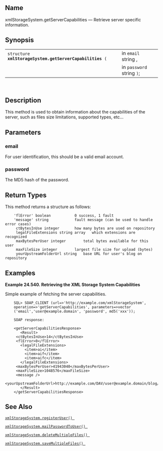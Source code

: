 <div id="fn_xmlstoragesystem.getservercapabilities" class="refentry">

<div class="titlepage">

</div>

<div class="refnamediv">

## Name

xmlStorageSystem.getServerCapabilities — Retrieve server specific
information.

</div>

<div class="refsynopsisdiv">

## Synopsis

<div id="fsyn_xmlstoragesystem.getservercapabilities"
class="funcsynopsis">

|                                                              |                            |
|--------------------------------------------------------------|----------------------------|
| `structure `**`xmlStorageSystem.getServerCapabilities`**` (` | in `email ` string ,       |
|                                                              | in `password ` string `)`; |

<div class="funcprototype-spacer">

 

</div>

</div>

</div>

<div id="desc_xmlstoragesystem.getservercapabilities" class="refsect1">

## Description

This method is used to obtain information about the capabilities of the
server, such as files size limitations, supported types, etc...

</div>

<div id="params_xmlstoragesystem.getservercapabilities"
class="refsect1">

## Parameters

<div id="id124999" class="refsect2">

### email

For user identification, this should be a valid email account.

</div>

<div id="id125002" class="refsect2">

### password

The MD5 hash of the password.

</div>

</div>

<div id="ret_xmlstoragesystem.getservercapabilities" class="refsect1">

## Return Types

This method returns a structure as follows:

``` programlisting
    'flError' boolean           0 success, 1 fault
    'message' string            fault message (can be used to handle error cases)
     ctBytesInUse integer       how many bytes are used on repository
     legalFileExtensions string array   which extensions are recognized
     maxBytesPerUser integer        total bytes available for this user
     maxFileSize integer        largest file size for upload (bytes)
     yourUpstreamFolderUrl string   base URL for user's blog on repository
```

</div>

<div id="examples_xmlstoragesystem.getservercapabilities"
class="refsect1">

## Examples

<div id="ex_xmlstoragesystem.getservercapabilities" class="example">

**Example 24.540. Retrieving the XML Storage System Capabilities**

<div class="example-contents">

Simple example of fetching the server capabilities.

``` screen
    SQL> SOAP_CLIENT (url=>'http://example.com/xmlStorageSystem',
    operation=>'getServerCapabilities', parameters=>vector
    ('email','user@example.domain', 'password', md5('xxx'));

    SOAP response:

    <getServerCapabilitiesResponse>
       <Result>
     <ctBytesInUse>14</ctBytesInUse>
     <flError>0</flError>
       <legalFileExtensions>
         <item>ai</item>
         <item>aif</item>
         <item>aifc</item>
       </legalFileExtensions>
     <maxBytesPerUser>41943040</maxBytesPerUser>
     <maxFileSize>1048576</maxFileSize>
     <message />
     <yourUpstreamFolderUrl>http://example.com/DAV/user@example.domain/blog/</yourUpstreamFolderUrl>
       </Result>
    </getServerCapabilitiesResponse>
```

</div>

</div>

  

</div>

<div id="seealso_xmlstoragesystem.getservercapabilities"
class="refsect1">

## See Also

<a href="fn_xmlstoragesystem.registeruser.html" class="link"
title="xmlStorageSystem.registerUser"><code
class="function">xmlStorageSystem.registerUser() </code></a>

<a href="fn_xmlstoragesystem.mailpasswordtouser.html" class="link"
title="xmlStorageSystem.mailPasswordToUser"><code
class="function">xmlStorageSystem.mailPasswordToUser() </code></a>

<a href="fn_xmlstoragesystem.deletemultiplefiles.html" class="link"
title="xmlStorageSystem.deleteMultipleFiles"><code
class="function">xmlStorageSystem.deleteMultipleFiles() </code></a>

<a href="fn_xmlstoragesystem.savemultiplefiles.html" class="link"
title="xmlStorageSystem.saveMultipleFiles"><code
class="function">xmlStorageSystem.saveMultipleFiles() </code></a>

</div>

</div>
